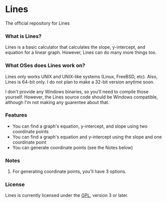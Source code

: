 # Lines
The official repository for Lines

### What is Lines?
Lines is a basic calculator that calculates the slope, y-intercept, and equation for a linear graph. However, Lines can do many more things too.

### What OSes does Lines work on?
Lines only works UNIX and UNIX-like systems (Linux, FreeBSD, etc). Also, Lines is 64-bit only. I do not plan to make a 32-bit version anytime soon.

I don't provide any Windows binaries, so you'll need to compile those yourself. However, the Lines source code should be Windows compatible, although I'm not making any guarentee about that.

### Features
* You can find a graph's equation, y-intercept, and slope using two coordinate points
* You can find a graph's equation and y-intercept using the slope and one coordinate point
* You can generate coordinate points (see the Notes below)

### Notes
1. For generating coordinate points, you'll have 3 options.

### License
Lines is currently licensed under the [GPL](https://www.gnu.org/licenses/gpl-3.0.html), version 3 or later.

